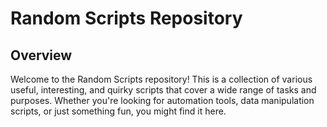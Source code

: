 # Random Scripts Repository



## Overview

Welcome to the Random Scripts repository! This is a collection of various useful, interesting, and quirky scripts that cover a wide range of tasks and purposes. Whether you're looking for automation tools, data manipulation scripts, or just something fun, you might find it here.
